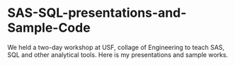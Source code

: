 # SAS-SQL-presentations-and-Sample-Code
We held a two-day workshop at USF, collage of Engineering to teach SAS, SQL and other analytical tools. Here is my presentations and sample works. 
